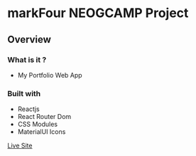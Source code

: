 # markFour NEOGCAMP Project

## Overview

### What is it ?

- My Portfolio Web App

### Built with

- Reactjs
- React Router Dom
- CSS Modules
- MaterialUI Icons

[Live Site](https://foolhardy.netlify.app/)
